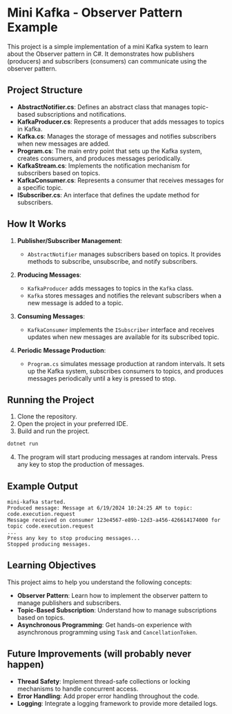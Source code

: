 # Mini Kafka - Observer Pattern Example

This project is a simple implementation of a mini Kafka system to learn about the Observer pattern in C#. It demonstrates how publishers (producers) and subscribers (consumers) can communicate using the observer pattern.

## Project Structure

- **AbstractNotifier.cs**: Defines an abstract class that manages topic-based subscriptions and notifications.
- **KafkaProducer.cs**: Represents a producer that adds messages to topics in Kafka.
- **Kafka.cs**: Manages the storage of messages and notifies subscribers when new messages are added.
- **Program.cs**: The main entry point that sets up the Kafka system, creates consumers, and produces messages periodically.
- **KafkaStream.cs**: Implements the notification mechanism for subscribers based on topics.
- **KafkaConsumer.cs**: Represents a consumer that receives messages for a specific topic.
- **ISubscriber.cs**: An interface that defines the update method for subscribers.

## How It Works

1. **Publisher/Subscriber Management**:
   - `AbstractNotifier` manages subscribers based on topics. It provides methods to subscribe, unsubscribe, and notify subscribers.

2. **Producing Messages**:
   - `KafkaProducer` adds messages to topics in the `Kafka` class.
   - `Kafka` stores messages and notifies the relevant subscribers when a new message is added to a topic.

3. **Consuming Messages**:
   - `KafkaConsumer` implements the `ISubscriber` interface and receives updates when new messages are available for its subscribed topic.

4. **Periodic Message Production**:
   - `Program.cs` simulates message production at random intervals. It sets up the Kafka system, subscribes consumers to topics, and produces messages periodically until a key is pressed to stop.

## Running the Project

1. Clone the repository.
2. Open the project in your preferred IDE.
3. Build and run the project.

```bash
dotnet run
```

4. The program will start producing messages at random intervals. Press any key to stop the production of messages.

## Example Output

```
mini-kafka started.
Produced message: Message at 6/19/2024 10:24:25 AM to topic: code.execution.request
Message received on consumer 123e4567-e89b-12d3-a456-426614174000 for topic code.execution.request
...
Press any key to stop producing messages...
Stopped producing messages.
```

## Learning Objectives

This project aims to help you understand the following concepts:

- **Observer Pattern**: Learn how to implement the observer pattern to manage publishers and subscribers.
- **Topic-Based Subscription**: Understand how to manage subscriptions based on topics.
- **Asynchronous Programming**: Get hands-on experience with asynchronous programming using `Task` and `CancellationToken`.

## Future Improvements (will probably never happen)

- **Thread Safety**: Implement thread-safe collections or locking mechanisms to handle concurrent access.
- **Error Handling**: Add proper error handling throughout the code.
- **Logging**: Integrate a logging framework to provide more detailed logs.

